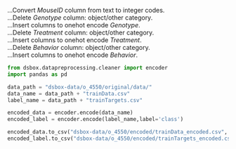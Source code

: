 ...Convert *MouseID* column from text to integer codes.  
...Delete *Genotype* column: object/other category.  
...Insert columns to onehot encode *Genotype*.  
...Delete *Treatment* column: object/other category.  
...Insert columns to onehot encode *Treatment*.  
...Delete *Behavior* column: object/other category.  
...Insert columns to onehot encode *Behavior*.  

```python
from dsbox.datapreprocessing.cleaner import encoder
import pandas as pd

data_path = "dsbox-data/o_4550/original/data/"
data_name = data_path + "trainData.csv"
label_name = data_path + "trainTargets.csv"

encoded_data = encoder.encode(data_name)
encoded_label = encoder.encode(label_name,label='class')

encoded_data.to_csv("dsbox-data/o_4550/encoded/trainData_encoded.csv", index=False)
encoded_label.to_csv("dsbox-data/o_4550/encoded/trainTargets_encoded.csv", index=False)
```
